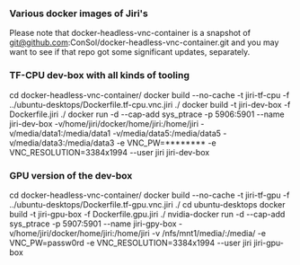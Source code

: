 
### Various docker images of Jiri's

Please note that docker-headless-vnc-container is a snapshot of git@github.com:ConSol/docker-headless-vnc-container.git 
and you may want to see if that repo got some significant updates, separately.

### TF-CPU dev-box with all kinds of tooling
cd docker-headless-vnc-container/
docker build --no-cache -t jiri-tf-cpu -f ../ubuntu-desktops/Dockerfile.tf-cpu.vnc.jiri ./
docker build -t jiri-dev-box -f Dockerfile.jiri ./
docker run -d --cap-add sys_ptrace -p 5906:5901 --name jiri-dev-box -v/home/jiri/docker/home/jiri:/home/jiri -v/media/data1:/media/data1 -v/media/data5:/media/data5 -v/media/data3:/media/data3 -e VNC_PW=******** -e VNC_RESOLUTION=3384x1994 --user jiri jiri-dev-box

### GPU version of the dev-box
cd docker-headless-vnc-container/
docker build --no-cache -t jiri-tf-gpu -f ../ubuntu-desktops/Dockerfile.tf-gpu.vnc.jiri ./
cd ubuntu-desktops
docker build -t jiri-gpu-box -f Dockerfile.gpu.jiri ./
nvidia-docker run -d --cap-add sys_ptrace -p 5907:5901 --name jiri-gpy-box -v/home/jiri/docker/home/jiri:/home/jiri -v /nfs/mnt1/media/:/media/ -e VNC_PW=passw0rd -e VNC_RESOLUTION=3384x1994 --user jiri jiri-gpu-box
